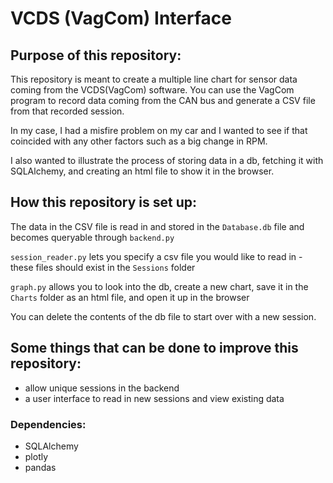 # VCDS (VagCom) Interface

## Purpose of this repository:

This repository is meant to create a multiple line chart for sensor data coming from the VCDS(VagCom) software. You can use the VagCom program to record data coming from the CAN bus and generate a CSV file from that recorded session.

In my case, I had a misfire problem on my car and I wanted to see if that coincided with any other factors such as a big change in RPM.

I also wanted to illustrate the process of storing data in a db, fetching it with SQLAlchemy, and creating an html file to show it in the browser.

## How this repository is set up:
 
The data in the CSV file is read in and stored in the `Database.db` file and becomes queryable through `backend.py`

`session_reader.py` lets you specify a csv file you would like to read in - these files should exist in the `Sessions` folder

`graph.py` allows you to look into the db, create a new chart, save it in the `Charts` folder as an html file, and open it up in the browser

You can delete the contents of the db file to start over with a new session.

## Some things that can be done to improve this repository:

- allow unique sessions in the backend
- a user interface to read in new sessions and view existing data

### Dependencies:

- SQLAlchemy
- plotly
- pandas